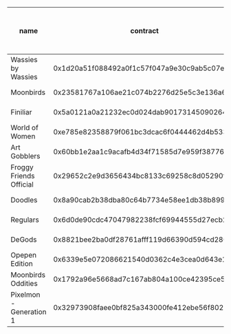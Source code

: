 | name                    | contract                                   | date created             | total supply | 1 day volume (ETH) | 7 day volume (ETH) | 30 day volume (ETH) | all time volume (ETH) | top collection bid (ETH) | # of bids > 50% of top collection bid |
|-------------------------|--------------------------------------------|--------------------------|--------------|--------------------|--------------------|---------------------|-----------------------|--------------------------|---------------------------------------|
| Wassies by Wassies      | 0x1d20a51f088492a0f1c57f047a9e30c9ab5c07ea | 2022-02-09T21:15:44.345Z | 12345        | 0.4                | 14.43              | 109.98              | 11267.13              | 0.35844                  | 263                                   |
| Moonbirds               | 0x23581767a106ae21c074b2276d25e5c3e136a68b | 2022-04-15T17:36:05.484Z | 10000        | 456.09             | 1806.54            | 9752.15             | 327778.51             | 2.94842                  | 1280                                  |
| Finiliar                | 0x5a0121a0a21232ec0d024dab9017314509026480 | 2022-02-09T21:32:33.938Z | 10000        | 7.29               | 25.42              | 119.82              | 4862.33               | 0.13947                  | 1963                                  |
| World of Women          | 0xe785e82358879f061bc3dcac6f0444462d4b5330 | 2022-02-09T21:15:06.245Z | 10000        | 81.87              | 534.53             | 1704.43             | 85514.91              | 1.1059                   | 5503                                  |
| Art Gobblers            | 0x60bb1e2aa1c9acafb4d34f71585d7e959f387769 | 2022-10-31T20:20:17.821Z | 3371         | 0                  | 19.39              | 166.27              | 50412.31              | 0.24894                  | 1009                                  |
| Froggy Friends Official | 0x29652c2e9d3656434bc8133c69258c8d05290f41 | 2022-03-11T07:12:49.521Z | 4444         | 0                  | 4.1                | 25.12               | 1317.48               | 0.07198                  | 256                                   |
| Doodles                 | 0x8a90cab2b38dba80c64b7734e58ee1db38b8992e | 2022-02-09T21:10:23.583Z | 10000        | 52.81              | 1047.47            | 11900.68            | 285688.82             | 2.49944                  | 3101                                  |
| Regulars                | 0x6d0de90cdc47047982238fcf69944555d27ecb25 | 2022-02-09T22:43:21.326Z | 10000        | 0                  | 3.87               | 12.97               | 3329.52               | 0.04726                  | 245                                   |
| DeGods                  | 0x8821bee2ba0df28761afff119d66390d594cd280 | 2023-03-30T14:22:22.457Z | 8543         | 631.68             | 1869.04            | 7759.51             | 7759.51               | 7.7682                   | 1294                                  |
| Opepen Edition          | 0x6339e5e072086621540d0362c4e3cea0d643e114 | 2023-01-08T19:26:07.389Z | 16000        | 155.48             | 1014.62            | 5889.55             | 50885.06              | 0.38279                  | 14460                                 |
| Moonbirds Oddities      | 0x1792a96e5668ad7c167ab804a100ce42395ce54d | 2022-05-22T12:24:17.016Z | 10000        | 12.53              | 245.09             | 831.16              | 39118.71              | 0.34015                  | 15607                                 |
| Pixelmon - Generation 1 | 0x32973908faee0bf825a343000fe412ebe56f802a | 2022-02-09T15:43:03.952Z | 10005        | 85.63              | 1509.63            | 2299.95             | 20386.41              | 0.79007                  | 6357                                  |